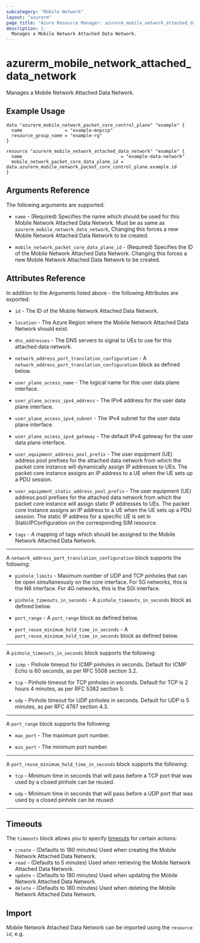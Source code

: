 ```yaml
---
subcategory: "Mobile Network"
layout: "azurerm"
page_title: "Azure Resource Manager: azurerm_mobile_network_attached_data_network"
description: |-
  Manages a Mobile Network Attached Data Network.
---
```


# azurerm_mobile_network_attached_data_network

Manages a Mobile Network Attached Data Network.

## Example Usage

```hcl
data "azurerm_mobile_network_packet_core_control_plane" "example" {
  name                = "example-mnpccp"
  resource_group_name = "example-rg"
}

resource "azurerm_mobile_network_attached_data_network" "example" {
  name                                     = "example-data-network"
  mobile_network_packet_core_data_plane_id = data.azurerm_mobile_network_packet_core_control_plane.example.id
}
```

## Arguments Reference

The following arguments are supported:

* `name` - (Required) Specifies the name which should be used for this Mobile Network Attached Data Network. Must be as same as `azurerm_mobile_network_data_network`, Changing this forces a new Mobile Network Attached Data Network to be created.

* `mobile_network_packet_core_data_plane_id` - (Required) Specifies the ID of the Mobile Network Attached Data Network. Changing this forces a new Mobile Network Attached Data Network to be created.

## Attributes Reference

In addition to the Arguments listed above - the following Attributes are exported:

* `id` - The ID of the Mobile Network Attached Data Network.

* `location` - The Azure Region where the Mobile Network Attached Data Network should exist. 

* `dns_addresses` - The DNS servers to signal to UEs to use for this attached data network.

* `network_address_port_translation_configuration` - A `network_address_port_translation_configuration` block as defined below.

* `user_plane_access_name` - The logical name for thie user data plane interface.

* `user_plane_access_ipv4_address` - The IPv4 address for the user data plane interface.

* `user_plane_access_ipv4_subnet` - The IPv4 subnet for the user data plane interface.

* `user_plane_access_ipv4_gateway` - The default IPv4 gateway for the user data plane interface.

* `user_equipment_address_pool_prefix` - The user equipment (UE) address pool prefixes for the attached data network from which the packet core instance will dynamically assign IP addresses to UEs. The packet core instance assigns an IP address to a UE when the UE sets up a PDU session.

* `user_equipment_static_address_pool_prefix` - The user equipment (UE) address pool prefixes for the attached data network from which the packet core instance will assign static IP addresses to UEs. The packet core instance assigns an IP address to a UE when the UE sets up a PDU session. The static IP address for a specific UE is set in StaticIPConfiguration on the corresponding SIM resource.

* `tags` - A mapping of tags which should be assigned to the Mobile Network Attached Data Network.

---

A `network_address_port_translation_configuration` block supports the following:

* `pinhole_limits` - Maximum number of UDP and TCP pinholes that can be open simultaneously on the core interface. For 5G networks, this is the N6 interface. For 4G networks, this is the SGi interface.

* `pinhole_timeouts_in_seconds` - A `pinhole_timeouts_in_seconds` block as defined below.

* `port_range` - A `port_range` block as defined below.

* `port_reuse_minimum_hold_time_in_seconds` - A `port_reuse_minimum_hold_time_in_seconds` block as defined below.

---

A `pinhole_timeouts_in_seconds` block supports the following:

* `icmp` - Pinhole timeout for ICMP pinholes in seconds. Default for ICMP Echo is 60 seconds, as per RFC 5508 section 3.2.

* `tcp` - Pinhole timeout for TCP pinholes in seconds. Default for TCP is 2 hours 4 minutes, as per RFC 5382 section 5.

* `udp` - Pinhole timeout for UDP pinholes in seconds. Default for UDP is 5 minutes, as per RFC 4787 section 4.3.

---

A `port_range` block supports the following:

* `max_port` - The maximum port number.

* `min_port` - The minimum port number.

---

A `port_reuse_minimum_hold_time_in_seconds` block supports the following:

* `tcp` - Minimum time in seconds that will pass before a TCP port that was used by a closed pinhole can be reused.

* `udp` - Minimum time in seconds that will pass before a UDP port that was used by a closed pinhole can be reused.

---

## Timeouts

The `timeouts` block allows you to specify [timeouts](https://www.terraform.io/docs/configuration/resources.html#timeouts) for certain actions:

* `create` - (Defaults to 180 minutes) Used when creating the Mobile Network Attached Data Network.
* `read` - (Defaults to 5 minutes) Used when retrieving the Mobile Network Attached Data Network.
* `update` - (Defaults to 180 minutes) Used when updating the Mobile Network Attached Data Network.
* `delete` - (Defaults to 180 minutes) Used when deleting the Mobile Network Attached Data Network.

## Import

Mobile Network Attached Data Network can be imported using the `resource id`, e.g.
